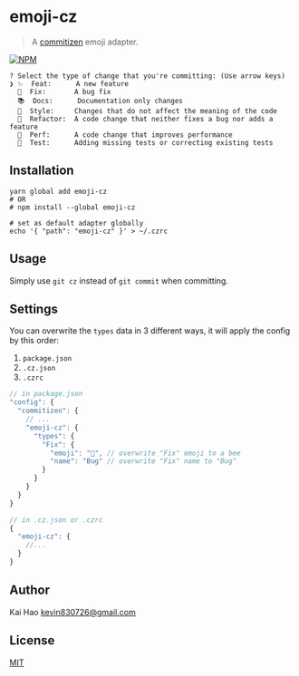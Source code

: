 # emoji-cz
> A [commitizen](https://github.com/commitizen/cz-cli) emoji adapter.

[![NPM](https://nodei.co/npm/emoji-cz.png?downloads=true&stars=true)](https://nodei.co/npm/emoji-cz/)

```
? Select the type of change that you're committing: (Use arrow keys)
❯ ✨  Feat:      A new feature
  🐛  Fix:       A bug fix
  📚  Docs:      Documentation only changes
  🎨  Style:     Changes that do not affect the meaning of the code
  🔨  Refactor:  A code change that neither fixes a bug nor adds a feature
  🚀  Perf:      A code change that improves performance
  🚨  Test:      Adding missing tests or correcting existing tests
```

## Installation
```
yarn global add emoji-cz
# OR
# npm install --global emoji-cz

# set as default adapter globally
echo '{ "path": "emoji-cz" }' > ~/.czrc
```

## Usage
Simply use `git cz` instead of `git commit` when committing.

## Settings
You can overwrite the `types` data in 3 different ways, it will apply the config by this order:

1. `package.json`
2. `.cz.json`
3. `.czrc`

```js
// in package.json
"config": {
  "commitizen": {
    // ...
    "emoji-cz": {
      "types": {
        "Fix": {
          "emoji": "🐝", // overwrite "Fix" emoji to a bee
          "name": "Bug" // overwrite "Fix" name to "Bug"
        }
      }
    }
  }
}

// in .cz.json or .czrc
{
  "emoji-cz": {
    //...
  }
}
```

## Author
Kai Hao <kevin830726@gmail.com>

## License
[MIT](LICENSE)
